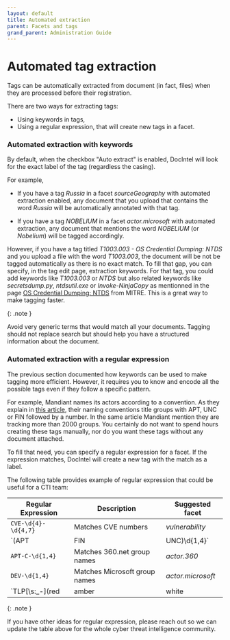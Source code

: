 ```yaml
---
layout: default
title: Automated extraction
parent: Facets and tags
grand_parent: Administration Guide
---
```


# Automated tag extraction

Tags can be automatically extracted from document (in fact, files) when they are
processed before their registration.

There are two ways for extracting tags:

* Using keywords in tags,
* Using a regular expression, that will create new tags in a facet.

### Automated extraction with keywords

By default, when the checkbox "Auto extract" is enabled, DocIntel will look for
the exact label of the tag (regardless the casing).

For example, 

* If you have a tag *Russia* in a facet *sourceGeography* with automated
  extraction enabled, any document that you upload that contains the word *Russia*
  will be automatically annotated with that tag.

* If you have a tag *NOBELIUM* in a facet *actor.microsoft* with automated
  extraction, any document that mentions the word *NOBELIUM* (or *Nobelium*) will be tagged
  accordingly.

However, if you have a tag titled *T1003.003 - OS Credential Dumping: NTDS* and
you upload a file with the word *T1003.003*, the document will be not be tagged
automatically as there is no exact match. To fill that gap, you can specify, in
the tag edit page, extraction keywords. For that tag, you could add keywords
like *T1003.003* or *NTDS* but also related keywords like *secretsdump.py*,
*ntdsutil.exe* or *Invoke-NinjaCopy* as mentionned in the page [OS Credential
Dumping: NTDS](https://attack.mitre.org/techniques/T1003/003/) from MITRE. This
is a great way to make tagging faster.

{: .note } 

Avoid very generic terms that would match all your documents. Tagging should not
replace search but should help you have a structured information about the
document.

### Automated extraction with a regular expression

The previous section documented how keywords can be used to make tagging more
efficient. However, it requires you to know and encode all the possible tags
even if they follow a specific pattern.

For example, Mandiant names its actors according to a convention. As they
explain in [this
article](https://vision.fireeye.com/editions/10/10-mandiant-graduation.html),
their naming conventions title groups with APT, UNC or FIN followed by a number.
In the same article Mandiant mention they are tracking more than 2000 groups.
You certainly do not want to spend hours creating these tags manually, nor do
you want these tags without any document attached.

To fill that need, you can specify a regular expression for a facet. If the
expression matches, DocIntel will create a new tag with the match as a label.

The following table provides example of regular expression that could be useful for a CTI team:

| Regular Expression                                      | Description                   | Suggested facet   |
| ------------------------------------------------------- | ----------------------------- | ----------------- |
| `CVE-\d{4}-\d{4,7}`                                     | Matches CVE numbers           | *vulnerability*   |
| `(APT|FIN|UNC)\d{1,4}`                                  | Matches Mandiant group names  | *actor.mandiant*  |
| `APT-C-\d{1,4}`                                         | Matches 360.net group names   | *actor.360*       |
| `DEV-\d{1,4}`                                           | Matches Microsoft group names | *actor.microsoft* |
| `TLP[\s:_\-](red|amber|white|clear|green|amber+strict)` | Matches common TLP notations  | *tlp*             |

{: .note } 

If you have other ideas for regular expression, please reach out so we can
update the table above for the whole cyber threat intelligence community.
